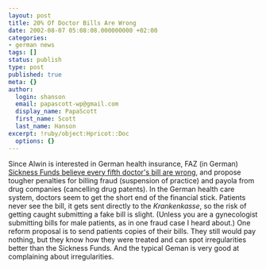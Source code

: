 ```yaml
---
layout: post
title: 20% Of Doctor Bills Are Wrong
date: 2002-08-07 05:08:08.000000000 +02:00
categories:
- german news
tags: []
status: publish
type: post
published: true
meta: {}
author:
  login: shanson
  email: papascott-wp@gmail.com
  display_name: PapaScott
  first_name: Scott
  last_name: Hanson
excerpt: !ruby/object:Hpricot::Doc
  options: {}
---
```

<p>Since Alwin is interested in German health insurance, FAZ (in German) <a href="http://www.faz.net/IN/Intemplates/faznet/default.asp?tpl=faz/content.asp&amp;rub={AA823E24-426E-498A-9804-D018FACD552D}&amp;doc={D80B3412-9E70-436D-B2A2-C7DE6D86DEE8}">Sickness Funds believe every fifth doctor's bill are wrong</a>, and propose tougher penalties for billing fraud (suspension of practice) and payola from drug companies (cancelling drug patents). In the German health care system, doctors seem to get the short end of the financial stick. Patients never see the bill, it gets sent directly to the <i>Krankenkasse</i>, so the risk of getting caught submitting a fake bill is slight. (Unless you are a gynecologist submitting bills for male patients, as in one fraud case I heard about.) One reform proposal is to send patients copies of their bills. They still would pay nothing, but they know how they were treated and can spot irregularities better than the Sickness Funds. And the typical Geman is very good at complaining about irregularities.</p>
